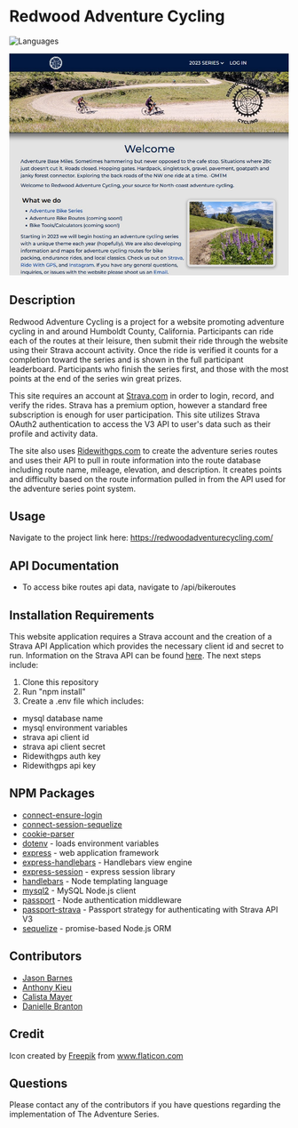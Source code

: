 # Redwood Adventure Cycling
![Languages](https://img.shields.io/github/languages/top/yooperjb/Redwood-Adventure-Cycling)

![Screenshot](public/images/RAC.jpg)
## Description
Redwood Adventure Cycling is a project for a website promoting adventure cycling in and around Humboldt County, California. Participants can ride each of the routes at their leisure, then submit their ride through the website using their Strava account activity. Once the ride is verified it counts for a completion toward the series and is shown in the full participant leaderboard. Participants who finish the series first, and those with the most points at the end of the series win great prizes.

This site requires an account at [Strava.com](https://www.strava.com) in order to login, record, and verify the rides. Strava has a premium option, however a standard free subscription is enough for user participation. This site utilizes Strava OAuth2 authentication to access the V3 API to user's data such as their profile and activity data.

The site also uses [Ridewithgps.com](https://ridewithgps.com) to create the adventure series routes and uses their API to pull in route information into the route database including route name, mileage, elevation, and description. It creates points and difficulty based on the route information pulled in from the API used for the adventure series point system. 

## Usage
Navigate to the project link here: https://redwoodadventurecycling.com/

## API Documentation
- To access bike routes api data, navigate to /api/bikeroutes

## Installation Requirements
This website application requires a Strava account and the creation of a Strava API Application which provides the necessary client id and secret to run. Information on the Strava API can be found [here](http://developers.strava.com/docs/reference/). The next steps include:

1. Clone this repository
2. Run "npm install"
3. Create a .env file which includes:
  - mysql database name
  - mysql environment variables
  - strava api client id
  - strava api client secret
  - Ridewithgps auth key
  - Ridewithgps api key

## NPM Packages
* [connect-ensure-login](https://www.npmjs.com/package/connect-ensure-login)
* [connect-session-sequelize](https://www.npmjs.com/package/connect-session-sequelize)
* [cookie-parser](https://www.npmjs.com/package/cookie-parser)
* [dotenv](https://www.npmjs.com/package/dotenv) - loads environment variables
* [express](https://expressjs.com/) - web application framework
* [express-handlebars](https://www.npmjs.com/package/express-handlebars) - Handlebars view engine
* [express-session](https://www.npmjs.com/package/express-session) - express session library
* [handlebars](https://www.npmjs.com/package/handlebars) - Node templating language
* [mysql2](https://www.npmjs.com/package/mysql2) - MySQL Node.js client
* [passport](https://www.npmjs.com/package/passport) - Node authentication middleware
* [passport-strava](https://www.npmjs.com/package/passport-strava) - Passport strategy for authenticating with Strava API V3
* [sequelize](https://www.npmjs.com/package/sequelize) - promise-based Node.js ORM
  
## Contributors
  - [Jason Barnes](https://github.com/yooperjb)
  - [Anthony Kieu](https://github.com/anthonykieu) 
  - [Calista Mayer](https://github.com/calistamayer)
  - [Danielle Branton](https://github.com/webprinc3ss)

## Credit
<div>Icon created by <a href="https://www.freepik.com" title="Freepik">Freepik</a> from <a href="https://www.flaticon.com/" title="Flaticon">www.flaticon.com</a></div>


## Questions
Please contact any of the contributors if you have questions regarding the implementation of The Adventure Series. 